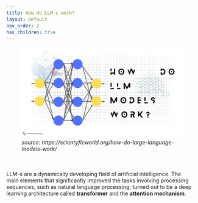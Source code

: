 ```yaml
---
title: How do LLM-s work?
layout: default
nav_order: 2
has_children: true
---
```



<figure>
  <img src="../images/HowLLMsWork.webp" alt="How do LLM-s work">
  <figcaption><i>source: https://scientyficworld.org/how-do-large-language-models-work/ </i> </figcaption>
</figure>

<p style= "padding: 35px 15px 5px 0px;">LLM-s are a dynamically developing field of artificial intelligence. The main elements that significantly improved the tasks involving processing sequences, such as natural language processing, turned out to be a deep learning architecture called <b>transformer</b> and the <b>attention mechanism</b>.</p>


 